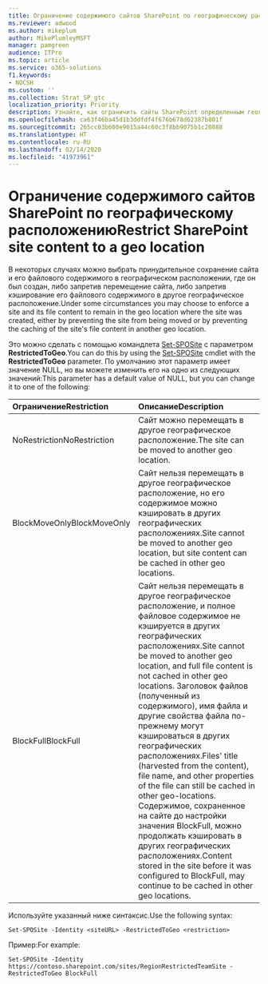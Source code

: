 ```yaml
---
title: Ограничение содержимого сайтов SharePoint по географическому расположению
ms.reviewer: adwood
ms.author: mikeplum
author: MikePlumleyMSFT
manager: pamgreen
audience: ITPro
ms.topic: article
ms.service: o365-solutions
f1.keywords:
- NOCSH
ms.custom: ''
ms.collection: Strat_SP_gtc
localization_priority: Priority
description: Узнайте, как ограничить сайты SharePoint определенным географическим расположением в среде с поддержкой нескольких регионов.
ms.openlocfilehash: ca63f46ba45d1b3ddfdf4f676b678d62387b801f
ms.sourcegitcommit: 265cc03b600e9015a44c60c3f8bb9075b1c20888
ms.translationtype: HT
ms.contentlocale: ru-RU
ms.lasthandoff: 02/14/2020
ms.locfileid: "41973961"
---
```

# <a name="restrict-sharepoint-site-content-to-a-geo-location"></a><span data-ttu-id="59fae-103">Ограничение содержимого сайтов SharePoint по географическому расположению</span><span class="sxs-lookup"><span data-stu-id="59fae-103">Restrict SharePoint site content to a geo location</span></span>

<span data-ttu-id="59fae-104">В некоторых случаях можно выбрать принудительное сохранение сайта и его файлового содержимого в географическом расположении, где он был создан, либо запретив перемещение сайта, либо запретив кэширование его файлового содержимого в другое географическое расположение.</span><span class="sxs-lookup"><span data-stu-id="59fae-104">Under some circumstances you may choose to enforce a site and its file content to remain in the geo location where the site was created, either by preventing the site from being moved or by preventing the caching of the site's file content in another geo location.</span></span>

<span data-ttu-id="59fae-105">Это можно сделать с помощью командлета [Set-SPOSite](https://docs.microsoft.com/powershell/module/sharepoint-online/set-sposite) с параметром **RestrictedToGeo**.</span><span class="sxs-lookup"><span data-stu-id="59fae-105">You can do this by using the [Set-SPOSite](https://docs.microsoft.com/powershell/module/sharepoint-online/set-sposite) cmdlet with the **RestrictedToGeo** parameter.</span></span> <span data-ttu-id="59fae-106">По умолчанию этот параметр имеет значение NULL, но вы можете изменить его на одно из следующих значений:</span><span class="sxs-lookup"><span data-stu-id="59fae-106">This parameter has a default value of NULL, but you can change it to one of the following:</span></span>

|<span data-ttu-id="59fae-107">Ограничение</span><span class="sxs-lookup"><span data-stu-id="59fae-107">Restriction</span></span>|<span data-ttu-id="59fae-108">Описание</span><span class="sxs-lookup"><span data-stu-id="59fae-108">Description</span></span>|
|:----------|:----------|
|<span data-ttu-id="59fae-109">NoRestriction</span><span class="sxs-lookup"><span data-stu-id="59fae-109">NoRestriction</span></span>|<span data-ttu-id="59fae-110">Сайт можно перемещать в другое географическое расположение.</span><span class="sxs-lookup"><span data-stu-id="59fae-110">The site can be moved to another geo location.</span></span>|
|<span data-ttu-id="59fae-111">BlockMoveOnly</span><span class="sxs-lookup"><span data-stu-id="59fae-111">BlockMoveOnly</span></span>|<span data-ttu-id="59fae-112">Сайт нельзя перемещать в другое географическое расположение, но его содержимое можно кэшировать в других географических расположениях.</span><span class="sxs-lookup"><span data-stu-id="59fae-112">Site cannot be moved to another geo location, but site content can be cached in other geo locations.</span></span>|
|<span data-ttu-id="59fae-113">BlockFull</span><span class="sxs-lookup"><span data-stu-id="59fae-113">BlockFull</span></span>|<span data-ttu-id="59fae-114">Сайт нельзя перемещать в другое географическое расположение, и полное файловое содержимое не кэшируется в других географических расположениях.</span><span class="sxs-lookup"><span data-stu-id="59fae-114">Site cannot be moved to another geo location, and full file content is not cached in other geo locations.</span></span> <span data-ttu-id="59fae-115">Заголовок файлов (полученный из содержимого), имя файла и другие свойства файла по-прежнему могут кэшироваться в других географических расположениях.</span><span class="sxs-lookup"><span data-stu-id="59fae-115">Files' title (harvested from the content), file name, and other properties of the file can still be cached in other geo-locations.</span></span><br><span data-ttu-id="59fae-116">Содержимое, сохраненное на сайте до настройки значения BlockFull, можно продолжать кэшировать в других географических расположениях.</span><span class="sxs-lookup"><span data-stu-id="59fae-116">Content stored in the site before it was configured to BlockFull, may continue to be cached in other geo locations.</span></span>|

<span data-ttu-id="59fae-117">Используйте указанный ниже синтаксис.</span><span class="sxs-lookup"><span data-stu-id="59fae-117">Use the following syntax:</span></span>

`Set-SPOSite -Identity <siteURL> -RestrictedToGeo <restriction>`

<span data-ttu-id="59fae-118">Пример:</span><span class="sxs-lookup"><span data-stu-id="59fae-118">For example:</span></span>

`Set-SPOSite -Identity https://contoso.sharepoint.com/sites/RegionRestrictedTeamSite -RestrictedToGeo BlockFull`
